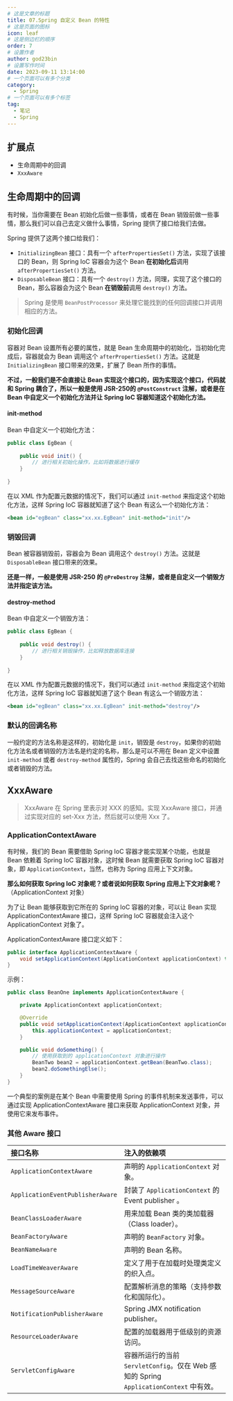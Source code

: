 ```yaml
---
# 这是文章的标题
title: 07.Spring 自定义 Bean 的特性
# 这是页面的图标
icon: leaf
# 这是侧边栏的顺序
order: 7
# 设置作者
author: god23bin
# 设置写作时间
date: 2023-09-11 13:14:00
# 一个页面可以有多个分类
category:
  - Spring
# 一个页面可以有多个标签
tag:
  - 笔记
  - Spring
---
```


## 扩展点

- 生命周期中的回调
- `XxxAware`

## 生命周期中的回调

有时候，当你需要在 Bean 初始化后做一些事情，或者在 Bean 销毁前做一些事情，那么我们可以自己去定义做什么事情，Spring 提供了接口给我们去做。

Spring 提供了这两个接口给我们：

-  `InitializingBean` 接口：具有一个 `afterPropertiesSet()` 方法，实现了该接口的 Bean，则 Spring IoC 容器会为这个 Bean **在初始化后**调用  `afterPropertiesSet()` 方法。
-  `DisposableBean` 接口：具有一个 `destroy()` 方法，同理，实现了这个接口的 Bean，那么容器会为这个 Bean **在销毁前**调用 `destroy()` 方法。

> Spring 是使用 `BeanPostProcessor` 来处理它能找到的任何回调接口并调用相应的方法。

### 初始化回调

容器对 Bean 设置所有必要的属性，就是 Bean 生命周期中的初始化，当初始化完成后，容器就会为 Bean 调用这个 `afterPropertiesSet()` 方法。这就是 `InitializingBean` 接口带来的效果，扩展了 Bean 所作的事情。

**不过，一般我们是不会直接让 Bean 实现这个接口的，因为实现这个接口，代码就和 Spring 耦合了，所以一般是使用 JSR-250的 `@PostConstruct` 注解，或者是在 Bean 中自定义一个初始化方法并让 Spring IoC 容器知道这个初始化方法。**

#### init-method

Bean 中自定义一个初始化方法：

```java
public class EgBean {
    
    public void init() {
        // 进行相关初始化操作，比如将数据进行缓存
    }
    
}
```

在以 XML 作为配置元数据的情况下，我们可以通过 `init-method` 来指定这个初始化方法，这样 Spring IoC 容器就知道了这个 Bean 有这么一个初始化方法：

```xml
<bean id="egBean" class="xx.xx.EgBean" init-method="init"/>
```

### 销毁回调

Bean 被容器销毁前，容器会为 Bean 调用这个 `destroy()` 方法。这就是 `DisposableBean` 接口带来的效果。

**还是一样，一般是使用 JSR-250 的 `@PreDestroy` 注解，或者是自定义一个销毁方法并指定该方法。**

#### destroy-method

Bean 中自定义一个销毁方法：

```java
public class EgBean {
    
    public void destroy() {
        // 进行相关销毁操作，比如释放数据库连接
    }
    
}
```

在以 XML 作为配置元数据的情况下，我们可以通过 `init-method` 来指定这个初始化方法，这样 Spring IoC 容器就知道了这个 Bean 有这么一个销毁方法：

```xml
<bean id="egBean" class="xx.xx.EgBean" init-method="destroy"/>
```

### 默认的回调名称

一般约定的方法名称是这样的，初始化是 `init`，销毁是 `destroy`，如果你的初始化方法名或者销毁的方法名是约定的名称，那么是可以不用在 Bean 定义中设置 `init-method` 或者 `destroy-method` 属性的，Spring 会自己去找这些命名的初始化或者销毁的方法。

## XxxAware

> XxxAware 在 Spring 里表示对 XXX 的感知。实现 XxxAware 接口，并通过实现对应的 set-Xxx 方法，然后就可以使用 Xxx 了。

### ApplicationContextAware

有时候，我们的 Bean 需要借助 Spring IoC 容器才能实现某个功能，也就是 Bean 依赖着 Spring IoC 容器对象，这时候 Bean 就需要获取 Spring IoC 容器对象，即 `ApplicationContext`，当然，也称为 Spring 应用上下文对象。

**那么如何获取 Spring IoC 对象呢？或者说如何获取 Spring 应用上下文对象呢？**（ApplicationContext 对象）

为了让 Bean 能够获取到它所在的 Spring IoC 容器的对象，可以让 Bean 实现 ApplicationContextAware 接口，这样 Spring IoC 容器就会注入这个 ApplicationContext 对象了。

ApplicationContextAware 接口定义如下：

```java
public interface ApplicationContextAware {
    void setApplicationContext(ApplicationContext applicationContext) throws BeansException;
}
```

示例：

```java
public class BeanOne implements ApplicationContextAware {

    private ApplicationContext applicationContext;

    @Override
    public void setApplicationContext(ApplicationContext applicationContext) throws BeansException {
        this.applicationContext = applicationContext;
    }

    public void doSomething() {
        // 使用获取到的 applicationContext 对象进行操作
        BeanTwo bean2 = applicationContext.getBean(BeanTwo.class);
        bean2.doSomethingElse();
    }
}

```

一个典型的案例是在某个 Bean 中需要使用 Spring 的事件机制来发送事件，可以通过实现 ApplicationContextAware 接口来获取 ApplicationContext 对象，并使用它来发布事件。

### 其他 Aware 接口

| 接口名称                         | 注入的依赖项                                                 |
| :------------------------------- | :----------------------------------------------------------- |
| `ApplicationContextAware`        | 声明的 `ApplicationContext` 对象。                           |
| `ApplicationEventPublisherAware` | 封装了 `ApplicationContext` 的 Event publisher 。            |
| `BeanClassLoaderAware`           | 用来加载 Bean 类的类加载器（Class loader）。                 |
| `BeanFactoryAware`               | 声明的 `BeanFactory` 对象。                                  |
| `BeanNameAware`                  | 声明的 Bean 名称。                                           |
| `LoadTimeWeaverAware`            | 定义了用于在加载时处理类定义的织入点。                       |
| `MessageSourceAware`             | 配置解析消息的策略（支持参数化和国际化）。                   |
| `NotificationPublisherAware`     | Spring JMX notification publisher。                          |
| `ResourceLoaderAware`            | 配置的加载器用于低级别的资源访问。                           |
| `ServletConfigAware`             | 容器所运行的当前 `ServletConfig`。仅在 Web 感知的 Spring `ApplicationContext` 中有效。 |